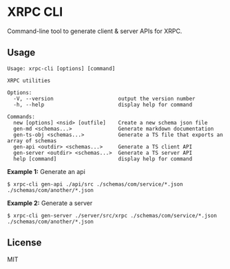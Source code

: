 # XRPC CLI

Command-line tool to generate client & server APIs for XRPC.

## Usage

```
Usage: xrpc-cli [options] [command]

XRPC utilities

Options:
  -V, --version                     output the version number
  -h, --help                        display help for command

Commands:
  new [options] <nsid> [outfile]    Create a new schema json file
  gen-md <schemas...>               Generate markdown documentation
  gen-ts-obj <schemas...>           Generate a TS file that exports an array of schemas
  gen-api <outdir> <schemas...>     Generate a TS client API
  gen-server <outdir> <schemas...>  Generate a TS server API
  help [command]                    display help for command
```

**Example 1:** Generate an api

```
$ xrpc-cli gen-api ./api/src ./schemas/com/service/*.json ./schemas/com/another/*.json
```

**Example 2:** Generate a server

```
$ xrpc-cli gen-server ./server/src/xrpc ./schemas/com/service/*.json ./schemas/com/another/*.json
```

## License

MIT